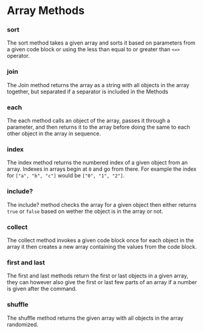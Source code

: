 # Array Methods

### sort

The sort method takes a given array and sorts it based on parameters from a given
code block or using the less than equal to or greater than `<=>` operator.

### join

The Join method returns the array as a string with all objects in the array
together, but separated if a separator is included in the Methods

### each

The each method calls an object of the array, passes it through a parameter,
and then returns it to the array before doing the same to each other object in the
array in sequence.

### index

The index method returns the numbered index of a given object from an array.
Indexes in arrays begin at `0` and go from there. For example the index for
`["a", "b", "c"]` would be `["0", "1", "2"]`.

### include?

The include? method checks the array for a given object then either returns
`true` or `false` based on wether the object is in the array or not.

### collect

The collect method invokes a given code block once for each object in the array
it then creates a new array containing the values from the code block.

### first and last

The first and last methods return the first or last objects in a given array,
they can however also give the first or last few parts of an array if a number is
given after the command.

### shuffle

The shuffle method returns the given array with all objects in the array randomized.

